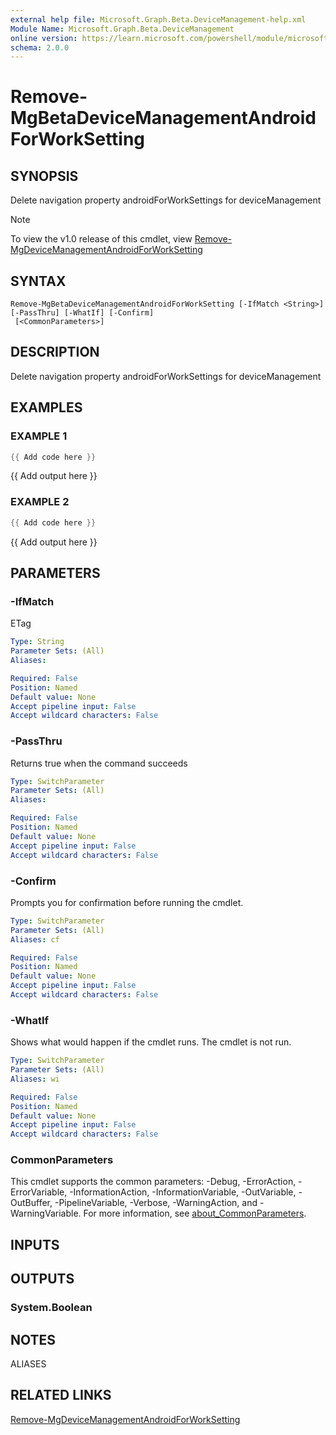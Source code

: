 ```yaml
---
external help file: Microsoft.Graph.Beta.DeviceManagement-help.xml
Module Name: Microsoft.Graph.Beta.DeviceManagement
online version: https://learn.microsoft.com/powershell/module/microsoft.graph.beta.devicemanagement/remove-mgbetadevicemanagementandroidforworksetting
schema: 2.0.0
---
```


# Remove-MgBetaDeviceManagementAndroidForWorkSetting

## SYNOPSIS
Delete navigation property androidForWorkSettings for deviceManagement

> [!NOTE]
> To view the v1.0 release of this cmdlet, view [Remove-MgDeviceManagementAndroidForWorkSetting](/powershell/module/Microsoft.Graph.DeviceManagement/Remove-MgDeviceManagementAndroidForWorkSetting?view=graph-powershell-v1.0)

## SYNTAX

```
Remove-MgBetaDeviceManagementAndroidForWorkSetting [-IfMatch <String>] [-PassThru] [-WhatIf] [-Confirm]
 [<CommonParameters>]
```

## DESCRIPTION
Delete navigation property androidForWorkSettings for deviceManagement

## EXAMPLES

### EXAMPLE 1
```powershell
{{ Add code here }}
```

{{ Add output here }}

### EXAMPLE 2
```powershell
{{ Add code here }}
```

{{ Add output here }}

## PARAMETERS

### -IfMatch
ETag

```yaml
Type: String
Parameter Sets: (All)
Aliases:

Required: False
Position: Named
Default value: None
Accept pipeline input: False
Accept wildcard characters: False
```

### -PassThru
Returns true when the command succeeds

```yaml
Type: SwitchParameter
Parameter Sets: (All)
Aliases:

Required: False
Position: Named
Default value: None
Accept pipeline input: False
Accept wildcard characters: False
```

### -Confirm
Prompts you for confirmation before running the cmdlet.

```yaml
Type: SwitchParameter
Parameter Sets: (All)
Aliases: cf

Required: False
Position: Named
Default value: None
Accept pipeline input: False
Accept wildcard characters: False
```

### -WhatIf
Shows what would happen if the cmdlet runs.
The cmdlet is not run.

```yaml
Type: SwitchParameter
Parameter Sets: (All)
Aliases: wi

Required: False
Position: Named
Default value: None
Accept pipeline input: False
Accept wildcard characters: False
```

### CommonParameters
This cmdlet supports the common parameters: -Debug, -ErrorAction, -ErrorVariable, -InformationAction, -InformationVariable, -OutVariable, -OutBuffer, -PipelineVariable, -Verbose, -WarningAction, and -WarningVariable. For more information, see [about_CommonParameters](http://go.microsoft.com/fwlink/?LinkID=113216).

## INPUTS

## OUTPUTS

### System.Boolean
## NOTES

ALIASES

## RELATED LINKS
[Remove-MgDeviceManagementAndroidForWorkSetting](/powershell/module/Microsoft.Graph.DeviceManagement/Remove-MgDeviceManagementAndroidForWorkSetting?view=graph-powershell-v1.0)
